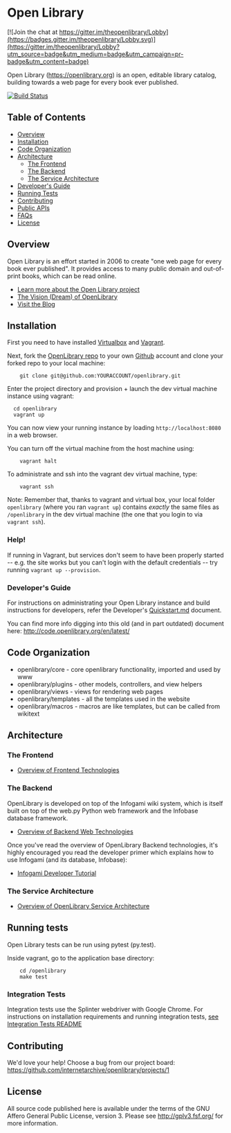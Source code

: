 # Open Library

[![Join the chat at https://gitter.im/theopenlibrary/Lobby](https://badges.gitter.im/theopenlibrary/Lobby.svg)](https://gitter.im/theopenlibrary/Lobby?utm_source=badge&utm_medium=badge&utm_campaign=pr-badge&utm_content=badge)

Open Library (https://openlibrary.org) is an open, editable library
catalog, building towards a web page for every book ever published.

[![Build Status](https://travis-ci.org/internetarchive/openlibrary.svg?branch=master)](https://travis-ci.org/internetarchive/openlibrary)

## Table of Contents
   - [Overview](#overview)
   - [Installation](#installation)
   - [Code Organization](#code-organization)
   - [Architecture](#architecture)
     - [The Frontend](#the-frontend)
     - [The Backend](#the-backend)
     - [The Service Architecture](#the-service-architecture)
   - [Developer's Guide](#developers-guide)
   - [Running Tests](#running-tests)
   - [Contributing](#contributing)
   - [Public APIs](https://openlibrary.org/developers/api)
   - [FAQs](https://openlibrary.org/help/faq)
   - [License](#license)

## Overview

Open Library is an effort started in 2006 to create "one web page for
every book ever published". It provides access to many public domain
and out-of-print books, which can be read online.

- [Learn more about the Open Library project](https://openlibrary.org/about)
- [The Vision (Dream) of OpenLibrary](https://openlibrary.org/about/vision)
- [Visit the Blog](http://blog.openlibrary.org)

## Installation

First you need to have installed
[Virtualbox](https://www.virtualbox.org/) and
[Vagrant](https://www.vagrantup.com/).

Next, fork the [OpenLibrary repo](https://github.com/internetarchive/openlibrary) to your own [Github](https://www.github.com) account and clone your forked repo to your local machine:

        git clone git@github.com:YOURACCOUNT/openlibrary.git

Enter the project directory and provision + launch the dev virtual machine instance using vagrant:

      cd openlibrary
      vagrant up

You can now view your running instance by loading `http://localhost:8080` in a web browser.

You can turn off the virtual machine from the host machine using:

        vagrant halt
	
To administrate and ssh into the vagrant dev virtual machine, type:

        vagrant ssh

Note: Remember that, thanks to vagrant and virtual box, your local
folder `openlibrary` (where you ran `vagrant up`) contains *exactly*
the same files as `/openlibrary` in the dev virtual machine (the one
that you login to via `vagrant ssh`).

### Help!

If running in Vagrant, but services don't seem to have been properly started -- e.g. the site works but you can't login with the default credentials -- try running `vagrant up --provision`.

### Developer's Guide

For instructions on administrating your Open Library instance and
build instructions for developers, refer the Developer's
[Quickstart.md](Quickstart.md) document.

You can find more info digging into this old (and in part outdated) document here: http://code.openlibrary.org/en/latest/

## Code Organization

* openlibrary/core - core openlibrary functionality, imported and used by www
* openlibrary/plugins - other models, controllers, and view helpers
* openlibrary/views - views for rendering web pages
* openlibrary/templates - all the templates used in the website
* openlibrary/macros - macros are like templates, but can be called from wikitext

## Architecture

### The Frontend

- [Overview of Frontend Technologies](http://code.openlibrary.org/en/latest/dev/index.html)

### The Backend

OpenLibrary is developed on top of the Infogami wiki system, which is
itself built on top of the web.py Python web framework and the
Infobase database framework. 

- [Overview of Backend Web Technologies](https://openlibrary.org/about/tech)

Once you've read the overview of OpenLibrary Backend technologies,
it's highly encouraged you read the developer primer which explains
how to use Infogami (and its database, Infobase):

- [Infogami Developer Tutorial](https://openlibrary.org/dev/docs/infogami)

### The Service Architecture

- [Overview of OpenLibrary Service Architecture](https://openlibrary.org/about/architecture)

## Running tests

Open Library tests can be run using pytest (py.test).

Inside vagrant, go to the application base directory:

        cd /openlibrary
        make test

### Integration Tests

Integration tests use the Splinter webdriver with Google Chrome. For instructions on installation requirements and running integration tests, [see Integration Tests README](tests/integration/README.md)

## Contributing

We'd love your help! Choose a bug from our project board:
https://github.com/internetarchive/openlibrary/projects/1

## License

All source code published here is available under the terms of the GNU
Affero General Public License, version 3. Please see
http://gplv3.fsf.org/ for more information.

